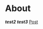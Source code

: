 # About
***test2***
***test3***
[Post](https://github.com/vimakine1/helloWorld/blob/master/post1.md)
